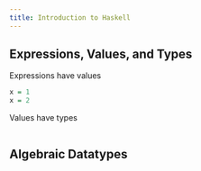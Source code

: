 ```yaml
---
title: Introduction to Haskell
---
```


## Expressions, Values, and Types

Expressions have values

```haskell
x = 1
x = 2
```

Values have types

```haskell

```

## Algebraic Datatypes

```haskell

